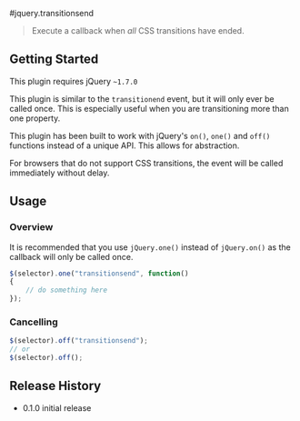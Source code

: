 #jquery.transitionsend

> Execute a callback when *all* CSS transitions have ended.

## Getting Started

This plugin requires jQuery `~1.7.0`

This plugin is similar to the `transitionend` event, but it will only ever be called once. This is
especially useful when you are transitioning more than one property.

This plugin has been built to work with jQuery's `on()`, `one()` and `off()` functions instead of
a unique API. This allows for abstraction.

For browsers that do not support CSS transitions, the event will be called immediately without delay.

## Usage

### Overview
It is recommended that you use `jQuery.one()` instead of `jQuery.on()` as the callback will only be
called once.

```js
$(selector).one("transitionsend", function()
{
	// do something here
});
```

### Cancelling
```javascript
$(selector).off("transitionsend");
// or
$(selector).off();
```

## Release History
* 0.1.0 initial release
